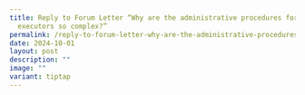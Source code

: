 ```yaml
---
title: Reply to Forum Letter “Why are the administrative procedures for will
  executors so complex?”
permalink: /reply-to-forum-letter-why-are-the-administrative-procedures-for-will-executors-so-complex/
date: 2024-10-01
layout: post
description: ""
image: ""
variant: tiptap
---
```

